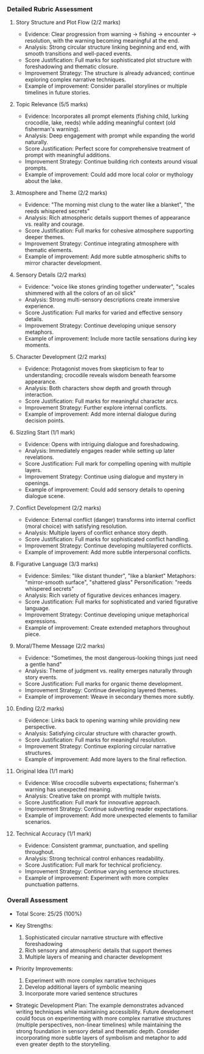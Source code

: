 ### Detailed Rubric Assessment

1. Story Structure and Plot Flow (2/2 marks)
   - Evidence: Clear progression from warning → fishing → encounter → resolution, with the warning becoming meaningful at the end.
   - Analysis: Strong circular structure linking beginning and end, with smooth transitions and well-paced events.
   - Score Justification: Full marks for sophisticated plot structure with foreshadowing and thematic closure.
   - Improvement Strategy: The structure is already advanced; continue exploring complex narrative techniques.
   - Example of improvement: Consider parallel storylines or multiple timelines in future stories.

2. Topic Relevance (5/5 marks)
   - Evidence: Incorporates all prompt elements (fishing child, lurking crocodile, lake, reeds) while adding meaningful context (old fisherman's warning).
   - Analysis: Deep engagement with prompt while expanding the world naturally.
   - Score Justification: Perfect score for comprehensive treatment of prompt with meaningful additions.
   - Improvement Strategy: Continue building rich contexts around visual prompts.
   - Example of improvement: Could add more local color or mythology about the lake.

3. Atmosphere and Theme (2/2 marks)
   - Evidence: "The morning mist clung to the water like a blanket", "the reeds whispered secrets"
   - Analysis: Rich atmospheric details support themes of appearance vs. reality and courage.
   - Score Justification: Full marks for cohesive atmosphere supporting deeper themes.
   - Improvement Strategy: Continue integrating atmosphere with thematic elements.
   - Example of improvement: Add more subtle atmospheric shifts to mirror character development.

4. Sensory Details (2/2 marks)
   - Evidence: "voice like stones grinding together underwater", "scales shimmered with all the colors of an oil slick"
   - Analysis: Strong multi-sensory descriptions create immersive experience.
   - Score Justification: Full marks for varied and effective sensory details.
   - Improvement Strategy: Continue developing unique sensory metaphors.
   - Example of improvement: Include more tactile sensations during key moments.

5. Character Development (2/2 marks)
   - Evidence: Protagonist moves from skepticism to fear to understanding; crocodile reveals wisdom beneath fearsome appearance.
   - Analysis: Both characters show depth and growth through interaction.
   - Score Justification: Full marks for meaningful character arcs.
   - Improvement Strategy: Further explore internal conflicts.
   - Example of improvement: Add more internal dialogue during decision points.

6. Sizzling Start (1/1 mark)
   - Evidence: Opens with intriguing dialogue and foreshadowing.
   - Analysis: Immediately engages reader while setting up later revelations.
   - Score Justification: Full mark for compelling opening with multiple layers.
   - Improvement Strategy: Continue using dialogue and mystery in openings.
   - Example of improvement: Could add sensory details to opening dialogue scene.

7. Conflict Development (2/2 marks)
   - Evidence: External conflict (danger) transforms into internal conflict (moral choice) with satisfying resolution.
   - Analysis: Multiple layers of conflict enhance story depth.
   - Score Justification: Full marks for sophisticated conflict handling.
   - Improvement Strategy: Continue developing multilayered conflicts.
   - Example of improvement: Add more subtle interpersonal conflicts.

8. Figurative Language (3/3 marks)
   - Evidence: Similes: "like distant thunder", "like a blanket"
   Metaphors: "mirror-smooth surface", "shattered glass"
   Personification: "reeds whispered secrets"
   - Analysis: Rich variety of figurative devices enhances imagery.
   - Score Justification: Full marks for sophisticated and varied figurative language.
   - Improvement Strategy: Continue developing unique metaphorical expressions.
   - Example of improvement: Create extended metaphors throughout piece.

9. Moral/Theme Message (2/2 marks)
   - Evidence: "Sometimes, the most dangerous-looking things just need a gentle hand"
   - Analysis: Theme of judgment vs. reality emerges naturally through story events.
   - Score Justification: Full marks for organic theme development.
   - Improvement Strategy: Continue developing layered themes.
   - Example of improvement: Weave in secondary themes more subtly.

10. Ending (2/2 marks)
    - Evidence: Links back to opening warning while providing new perspective.
    - Analysis: Satisfying circular structure with character growth.
    - Score Justification: Full marks for meaningful resolution.
    - Improvement Strategy: Continue exploring circular narrative structures.
    - Example of improvement: Add more layers to the final reflection.

11. Original Idea (1/1 mark)
    - Evidence: Wise crocodile subverts expectations; fisherman's warning has unexpected meaning.
    - Analysis: Creative take on prompt with multiple twists.
    - Score Justification: Full mark for innovative approach.
    - Improvement Strategy: Continue subverting reader expectations.
    - Example of improvement: Add more unexpected elements to familiar scenarios.

12. Technical Accuracy (1/1 mark)
    - Evidence: Consistent grammar, punctuation, and spelling throughout.
    - Analysis: Strong technical control enhances readability.
    - Score Justification: Full mark for technical proficiency.
    - Improvement Strategy: Continue varying sentence structures.
    - Example of improvement: Experiment with more complex punctuation patterns.

### Overall Assessment

- Total Score: 25/25 (100%)
- Key Strengths:
  1. Sophisticated circular narrative structure with effective foreshadowing
  2. Rich sensory and atmospheric details that support themes
  3. Multiple layers of meaning and character development

- Priority Improvements:
  1. Experiment with more complex narrative techniques
  2. Develop additional layers of symbolic meaning
  3. Incorporate more varied sentence structures

- Strategic Development Plan:
  The example demonstrates advanced writing techniques while maintaining accessibility. Future development could focus on experimenting with more complex narrative structures (multiple perspectives, non-linear timelines) while maintaining the strong foundation in sensory detail and thematic depth. Consider incorporating more subtle layers of symbolism and metaphor to add even greater depth to the storytelling.